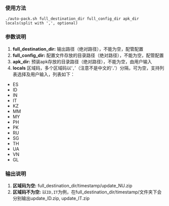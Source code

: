 ### 使用方法

```
./auto-pack.sh full_destination_dir full_config_dir apk_dir locals(split with ',', optional)
```
### 参数说明
1. **full_destination_dir:** 输出路径（绝对路径），不能为空，配管配置
2. **full_config_dir:** 配置文件存放的目录路径（绝对路径），不能为空，配管配置
3. **apk_dir:** 预装apk存放的目录路径（绝对路径），不能为空，由用户输入
4. **locals** 区域码，多个区域码以‘``,``’（注意不是中文的‘`，`’）分隔，可为空，支持列表选择及用户输入，列表如下：
  - ES
  - ID
  - IN
  - IT
  - KZ
  - MM
  - MY
  - PH
  - PK
  - RU
  - SG
  - TH
  - UA
  - VN
  - GL

### 输出说明
1. **区域码为空:** full_destination_dir/timestamp/update_NU.zip
2. **区域码不为空:** 以`ID,IT`为例，在full_destination_dir/timestamp/文件夹下会分别输出update_ID.zip, update_IT.zip

